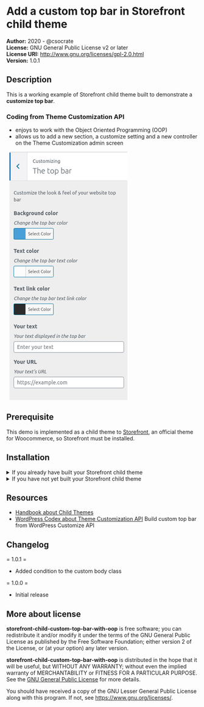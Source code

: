 # Add a custom top bar in Storefront child theme  

**Author:** 2020 - @csocrate  
**License:** GNU General Public License v2 or later  
**License URI:** http://www.gnu.org/licenses/gpl-2.0.html  
**Version:** 1.0.1

## Description

This is a working example of Storefront child theme built to demonstrate a **customize top bar**.

### Coding from Theme Customization API

* enjoys to work with the Object Oriented Programming (OOP)
* allows us to add a new section, a customize setting and a new controller on the Theme Customization admin screen


&nbsp;
![customizing](assets/images/customizer/customization_admin_screen.png "Preview customizing top bar")

## Prerequisite

This demo is implemented as a child theme to [Storefront](https://wordpress.org/themes/storefront/), an official theme for Woocommerce, so Storefront must be installed.

## Installation

<details><summary>If you already have built your Storefront child theme</summary>
You can download or clone this repository and integrate the content of functions.php in your own file functions and paste the folder \inc.</details>

<details><summary>If you have not yet built your Storefront child theme</summary>
You can download or clone this repository, create a folder named "storefrontchild" and paste the entire content inside.</details>

## Resources

* [Handbook about Child Themes](https://developer.wordpress.org/themes/advanced-topics/child-themes/)
* [WordPress Codex about Theme Customization API](https://codex.wordpress.org/Theme_Customization_API)
Build custom top bar from WordPress Customize API

## Changelog

= 1.0.1 =
* Added condition to the custom body class

= 1.0.0 =
* Initial release

## More about license

**storefront-child-custom-top-bar-with-oop** is free software; you can redistribute it and/or
modify it under the terms of the GNU General Public License
as published by the Free Software Foundation; either version 2
of the License, or (at your option) any later version.

**storefront-child-custom-top-bar-with-oop** is distributed in the hope that it will be useful, but WITHOUT ANY WARRANTY; without even the implied warranty of MERCHANTABILITY or FITNESS FOR A PARTICULAR PURPOSE.  See the [GNU General Public License](https://github.com/csocrate/custom-top-bar-with-oop/LICENCE.md/) for more details.

You should have received a copy of the GNU Lesser General Public License along with this program. If not, see <https://www.gnu.org/licenses/>.







